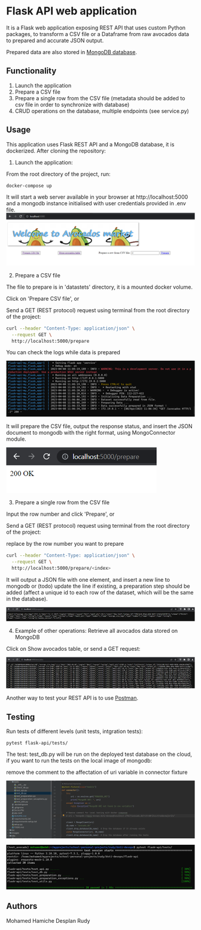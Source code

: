 # Flask API web application

It is a Flask web application exposing REST API that uses custom Python packages, to transform a CSV file or a Dataframe from raw avocados data to prepared and accurate JSON output. 

Prepared data are also stored in [MongoDB database](https://www.mongodb.com/).

## Functionality

1. Launch the application 
2. Prepare a CSV file
3. Prepare a single row from the CSV file (metadata should be added to csv file in order to synchronize with database)
4. CRUD operations on the database, multiple endpoints (see service.py)


## Usage

This application uses Flask REST API and a MongoDB database, it is dockerized.
After cloning the repository:

1. Launch the application: 

From the root directory of the project, run:
```
docker-compose up
```


It will start a web server available in your browser at http://localhost:5000 and a mongodb instance initialised with user credentials provided in .env file.
![index.html](../images/index.png)

2. Prepare a CSV file

The file to prepare is in 'datastets' directory, it is a mounted docker volume.

Click on 'Prepare CSV file', or

Send a GET (REST protocol) request using terminal from the root directory of the project:

```bash
curl --header "Content-Type: application/json" \
  --request GET \
  http://localhost:5000/prepare
```

You can check the logs while data is prepared

![index.html](../images/logs.png)

It will prepare the CSV file, output the response status, and insert the JSON document to mongodb with the right format, using MongoConnector module.

![index.html](../images/ok.png)

3. Prepare a single row from the CSV file

Input the row number and click 'Prepare', or

Send a GET (REST protocol) request using terminal from the root directory of the project:

replace <index> by the row number you want to prepare
```bash
curl --header "Content-Type: application/json" \
  --request GET \
  http://localhost:5000/prepare/<index>
```

It will output a JSON file with one element, and insert a new line to mongodb or (todo) update the line if existing, a preparation step should be added (affect a unique id to each row of the dataset, which will be the same in the database).

![index.html](../images/output_row.png)

4. Example of other operations: Retrieve all avocados data stored on MongoDB

Click on Show avocados table, or send a GET request:

![index.html](../images/output.png)

Another way to test your REST API is to use [Postman](https://www.postman.com/).

## Testing

Run tests of different levels (unit tests, intgration tests): 

```
pytest flask-api/tests/ 
```

The test: test_db.py will be run on the deployed test database on the cloud, if you want to run the tests on the local image of mongodb:

remove the comment to the affectation of uri variable in connector fixture

![index.html](../images/decoment.png)

![index.html](../images/tests.png)

## Authors

Mohamed Hamiche
Desplan Rudy
